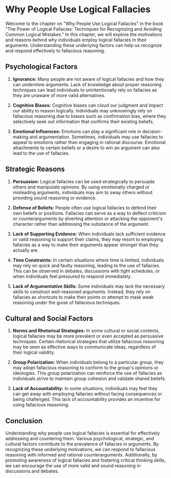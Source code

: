 Why People Use Logical Fallacies
=========================================

Welcome to the chapter on "Why People Use Logical Fallacies" in the book "The Power of Logical Fallacies: Techniques for Recognizing and Avoiding Common Logical Mistakes." In this chapter, we will explore the motivations and reasons behind why individuals employ logical fallacies in their arguments. Understanding these underlying factors can help us recognize and respond effectively to fallacious reasoning.

Psychological Factors
---------------------

1. **Ignorance:** Many people are not aware of logical fallacies and how they can undermine arguments. Lack of knowledge about proper reasoning techniques can lead individuals to unintentionally rely on fallacies as they are unaware of more valid alternatives.

2. **Cognitive Biases:** Cognitive biases can cloud our judgment and impact our ability to reason logically. Individuals may unknowingly rely on fallacious reasoning due to biases such as confirmation bias, where they selectively seek out information that confirms their existing beliefs.

3. **Emotional Influences:** Emotions can play a significant role in decision-making and argumentation. Sometimes, individuals may use fallacies to appeal to emotions rather than engaging in rational discourse. Emotional attachments to certain beliefs or a desire to win an argument can also lead to the use of fallacies.

Strategic Reasons
-----------------

1. **Persuasion:** Logical fallacies can be used strategically to persuade others and manipulate opinions. By using emotionally charged or misleading arguments, individuals may aim to sway others without providing sound reasoning or evidence.

2. **Defense of Beliefs:** People often use logical fallacies to defend their own beliefs or positions. Fallacies can serve as a way to deflect criticism or counterarguments by diverting attention or attacking the opponent's character rather than addressing the substance of the argument.

3. **Lack of Supporting Evidence:** When individuals lack sufficient evidence or valid reasoning to support their claims, they may resort to employing fallacies as a way to make their arguments appear stronger than they actually are.

4. **Time Constraints:** In certain situations where time is limited, individuals may rely on quick and faulty reasoning, leading to the use of fallacies. This can be observed in debates, discussions with tight schedules, or when individuals feel pressured to respond immediately.

5. **Lack of Argumentative Skills:** Some individuals may lack the necessary skills to construct well-reasoned arguments. Instead, they rely on fallacies as shortcuts to make their points or attempt to mask weak reasoning under the guise of fallacious techniques.

Cultural and Social Factors
---------------------------

1. **Norms and Rhetorical Strategies:** In some cultural or social contexts, logical fallacies may be more prevalent or even accepted as persuasive techniques. Certain rhetorical strategies that utilize fallacious reasoning may be seen as effective ways to communicate ideas, regardless of their logical validity.

2. **Group Polarization:** When individuals belong to a particular group, they may adopt fallacious reasoning to conform to the group's opinions or ideologies. This group polarization can reinforce the use of fallacies as individuals strive to maintain group cohesion and validate shared beliefs.

3. **Lack of Accountability:** In some situations, individuals may feel they can get away with employing fallacies without facing consequences or being challenged. This lack of accountability provides an incentive for using fallacious reasoning.

Conclusion
----------

Understanding why people use logical fallacies is essential for effectively addressing and countering them. Various psychological, strategic, and cultural factors contribute to the prevalence of fallacies in arguments. By recognizing these underlying motivations, we can respond to fallacious reasoning with informed and rational counterarguments. Additionally, by promoting awareness of logical fallacies and fostering critical thinking skills, we can encourage the use of more valid and sound reasoning in discussions and debates.
